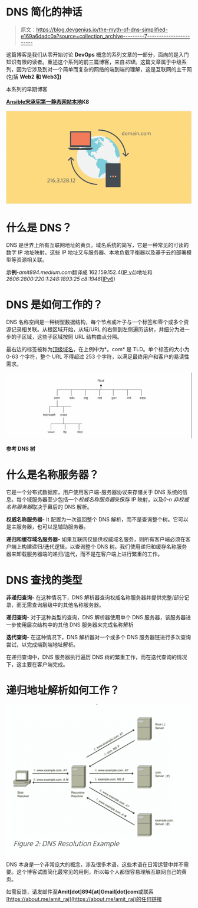 # DNS 简化的神话

> 原文：<https://blog.devgenius.io/the-myth-of-dns-simplified-e169a6dadc0a?source=collection_archive---------7----------------------->

这篇博客是我们从零开始讨论 **DevOps** 概念的系列文章的一部分，面向的是入门知识有限的读者。重述这个系列的前三篇博客，来自*初级*。这篇文章属于中级系列，因为它涉及到对一个简单而复杂的网络的端到端的理解，这是互联网的主干网(包括 **Web2 和 Web3】)**

本系列的早期博客

[**Ansible**](https://amit894.medium.com/ansible-hello-world-8d37627758a9)[**宋承宪**](https://amit894.medium.com/ssh-what-not-to-do-92c266ca430f)[**第一静态网站**](https://amit894.medium.com/public-cloud-first-static-website-7d6f7c6f794)[**本地**](https://medium.com/@amit894/k8s-on-laptop-first-proxy-f0413145c9d1)**K8**

![](img/c65dc8a7a99afe39f625202ae444924f.png)

# 什么是 DNS？

DNS 是世界上所有互联网地址的黄页。域名系统的简写，它是一种常见的可读的数字 IP 地址映射。这些 IP 地址又与服务器、本地负载平衡器以及基于云的部署模型等资源相关联。

**示例**-*amit894.medium.com*翻译成 162.159.152.4([IP v4](https://en.wikipedia.org/wiki/IPv4))地址和*2606:2800:220:1:248:1893:25 c8:1946*([IPv6](https://en.wikipedia.org/wiki/IPv6))

# DNS 是如何工作的？

DNS 名称空间是一种树型数据结构，每个节点或叶子与一个标签和零个或多个资源记录相关联。从根区域开始，从域/URL 的右侧到左侧遍历该树，并细分为进一步的子区域，这些子区域按照 URL 结构由点分隔。

最右边的标签被称为[顶级域名](https://en.wikipedia.org/wiki/Top-level_domain)，在上例中为*。com* 是 TLD。单个标签的大小为 0-63 个字符，整个 URL 不得超过 253 个字符，以满足最终用户和客户的易读性需求。

![](img/5b216c36df146a0f5b00d123567574ca.png)

**参考 DNS 树**

# 什么是名称服务器？

它是一个分布式数据库，用户使用客户端-服务器协议来存储关于 DNS 系统的信息。每个域服务器至少包括一个*权威名称服务器*来保存 IP 映射，以及*0-n* *非权威名称服务器*取决于幕后的 DNS 解析。

**权威名称服务器-** It 配置为一次返回整个 DNS 解析，而不是查询整个树。它可以是主服务器，也可以是辅助服务器。

**递归和缓存域名服务器-** 如果互联网仅提供权威域名服务，则所有客户端必须在客户端上构建递归/迭代逻辑，以查询整个 DNS 树。我们使用递归和缓存名称服务器来卸载服务器端的递归/迭代，而不是在客户端上进行繁重的工作。

# DNS 查找的类型

**非递归查询-** 在这种情况下，DNS 解析器查询权威名称服务器并提供完整/部分记录，而无需查询层级中的其他名称服务器。

**递归查询-** 对于这种类型的查询，DNS 解析器使用单个 DNS 服务器，该服务器进一步使用层次结构中的其他 DNS 服务器来完成名称解析

**迭代查询-** 在这种情况下，DNS 解析器对一个或多个 DNS 服务器链进行多次查询尝试，以完成端到端地址解析。

在递归查询中，DNS 服务器执行遍历 DNS 树的繁重工作，而在迭代查询的情况下，这主要在客户端完成。

# **递归地址**解析如何工作？

![](img/50a132d387066db8432cefb3192fe773.png)

DNS 本身是一个非常庞大的概念，涉及很多术语，这些术语在日常运营中并不需要。这个博客试图简化最常见的用例，所以每个人都很容易理解互联网自己的黄页。

如需反馈，请发邮件至**Amit[dot]894[at]Gmail[dot]com**或联系[https://about.me/amit_raj](https://about.me/amit_raj)的任何链接